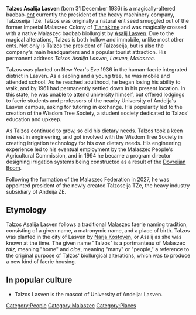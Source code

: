 **Talzos Asalija Lasven** (born 31 December 1936) is a magically-altered
baobab-[ent](ent "wikilink") currently the president of the heavy
machinery company, Talzoseija TZe. Talzos was originally a natural ent
seed smuggled out of the former Imperial Malaszec Colony of
[T'annkirne](T'annkirne "wikilink") and was magically crossed with a
native Malaszec baobab biollurgist by [Asalij
Lasven](Asalij_Lasven "wikilink"). Due to the magical alterations,
Talzos is both hollow and immobile, unlike most other ents. Not only is
Talzos the president of Talzoseija, but is also the company's main
headquarters and a popular tourist attraction. His permanent address
*Talzos Asalija Lasven, Lasven, Malaszec*.

Talzos was planted on New Year's Eve 1936 in the human-faerie integrated
district in Lasven. As a sapling and a young tree, he was mobile and
attended school. As he reached adulthood, he began losing his ability to
walk, and by 1961 had permanently settled down in his present location.
In this state, he was unable to attend university himself, but offered
lodgings to faerie students and professors of the nearby University of
Andeija's Lasven campus, asking for tutoring in exchange. His popularity
led to the creation of the Wisdom Tree Society, a student society
dedicated to Talzos' education and upkeep.

As Talzos continued to grow, so did his dietary needs. Talzos took a
keen interest in engineering, and got involved with the Wisdom Tree
Society in creating irrigation technology for his own dietary needs. His
engineering experience led to his eventual employment by the Malaszec
People's Agricultural Commission, and in 1994 he became a program
director designing irrigation systems being constructed as a result of
the [Dovreijan Boom](Dovreijan_Boom "wikilink").

Following the formation of the Malaszec Federation in 2027, he was
appointed president of the newly created Talzoseija TZe, the heavy
industry subsidiary of Andeija ZE.

## Etymology

Talzos Asalija Lasven follows a traditional Malaszec faerie naming
tradition, consisting of a given name, a matronymic name, and a place of
birth. Talzos was planted in the city of Lasven by [Narja
Kostoven](Narja_Kostoven "wikilink"), or Asalij as she was known at the
time. The given name "Talzos" is a portmanteau of Malaszec *talz*,
meaning "home" and *olos*, meaning "many" or "people," a reference to
the original purpose of Talzos' biollurgical alterations, which was to
produce a new kind of faerie housing.

## In popular culture

- Talzos Lasven is the mascot of University of Andeija: Lasven.

[Category:People](Category:People "wikilink")
[Category:Malaszec](Category:Malaszec "wikilink")
[Category:Places](Category:Places "wikilink")
